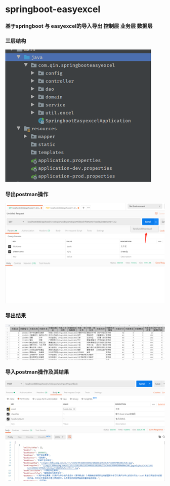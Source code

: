 # springboot-easyexcel

### 基于springboot 与 easyexcel的导入导出 控制层 业务层 数据层

### 三层结构
![](./pic/4.png)

### 导出postman操作

![](./pic/1.png)


### 导出结果

![](./pic/2.png)


### 导入postman操作及其结果

![](./pic/3.png)

